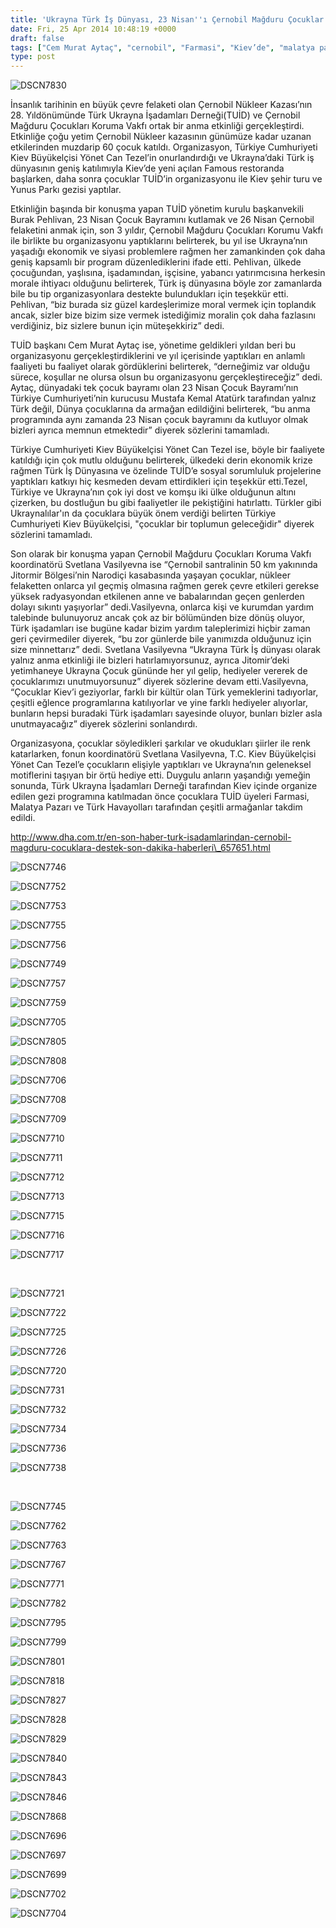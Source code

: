 ```yaml
---
title: 'Ukrayna Türk İş Dünyası, 23 Nisan''ı Çernobil Mağduru Çocuklar ile Kutladı'
date: Fri, 25 Apr 2014 10:48:19 +0000
draft: false
tags: ["Cem Murat Aytaç", "cernobil", "Farmasi", "Kiev’de", "malatya pazarı", "THY Ukrayna", "TUİD (Türk Ukrayna İşadamları Derneği)", "Ukrayna Türk toplumu", "Yönet Can Tezel"]
type: post
---
```


![DSCN7830](https://burakpehlivan.org/wp-content/uploads/2014/04/DSCN7830.jpg)

İnsanlık tarihinin en büyük çevre felaketi olan Çernobil Nükleer Kazası’nın 28. Yıldönümünde Türk Ukrayna İşadamları Derneği(TUİD) ve Çernobil Mağduru Çocukları Koruma Vakfı ortak bir anma etkinliği gerçekleştirdi. Etkinliğe çoğu yetim Çernobil Nükleer kazasının günümüze kadar uzanan etkilerinden muzdarip 60 çocuk katıldı.
Organizasyon, Türkiye Cumhuriyeti Kiev Büyükelçisi Yönet Can Tezel’in onurlandırdığı ve Ukrayna’daki Türk iş dünyasının geniş katılımıyla Kiev’de yeni açılan Famous restoranda başlarken, daha sonra çocuklar TUİD’in organizasyonu ile Kiev şehir turu ve Yunus Parkı gezisi yaptılar.

Etkinliğin başında bir konuşma yapan TUİD yönetim kurulu başkanvekili Burak Pehlivan, 23 Nisan Çocuk Bayramını kutlamak ve 26 Nisan Çernobil felaketini anmak için, son 3 yıldır, Çernobil Mağduru Çocukları Korumu Vakfı ile birlikte bu organizasyonu yaptıklarını belirterek, bu yıl ise Ukrayna’nın yaşadığı ekonomik ve siyasi problemlere rağmen her zamankinden çok daha geniş kapsamlı bir program düzenlediklerini ifade etti. Pehlivan, ülkede çocuğundan, yaşlısına, işadamından, işçisine, yabancı yatırımcısına herkesin morale ihtiyacı olduğunu belirterek, Türk iş dünyasına böyle zor zamanlarda bile bu tip organizasyonlara destekte bulundukları için teşekkür etti.
Pehlivan, “biz burada siz güzel kardeşlerimize moral vermek için toplandık ancak, sizler bize bizim size vermek istediğimiz moralin çok daha fazlasını verdiğiniz, biz sizlere bunun için müteşekkiriz” dedi.

TUİD başkanı Cem Murat Aytaç ise, yönetime geldikleri yıldan beri bu organizasyonu gerçekleştirdiklerini ve yıl içerisinde yaptıkları en anlamlı faaliyeti bu faaliyet olarak gördüklerini belirterek, “derneğimiz var olduğu sürece, koşullar ne olursa olsun bu organizasyonu gerçekleştireceğiz” dedi.
Aytaç, dünyadaki tek çocuk bayramı olan 23 Nisan Çocuk Bayramı’nın Türkiye Cumhuriyeti’nin kurucusu Mustafa Kemal Atatürk tarafından yalnız Türk değil, Dünya çocuklarına da armağan edildiğini belirterek, “bu anma programında aynı zamanda 23 Nisan çocuk bayramını da kutluyor olmak bizleri ayrıca memnun etmektedir” diyerek sözlerini tamamladı.

Türkiye Cumhuriyeti Kiev Büyükelçisi Yönet Can Tezel ise, böyle bir faaliyete katıldığı için çok mutlu olduğunu belirterek, ülkedeki derin ekonomik krize rağmen Türk İş Dünyasına ve özelinde TUİD’e sosyal sorumluluk projelerine yaptıkları katkıyı hiç kesmeden devam ettirdikleri için teşekkür etti.Tezel, Türkiye ve Ukrayna’nın çok iyi dost ve komşu iki ülke olduğunun altını çizerken, bu dostluğun bu gibi faaliyetler ile pekiştiğini hatırlattı. Türkler gibi Ukraynalılar'ın da çocuklara büyük önem verdiği belirten Türkiye Cumhuriyeti Kiev Büyükelçisi, "çocuklar bir toplumun geleceğidir" diyerek sözlerini tamamladı.

Son olarak bir konuşma yapan Çernobil Mağduru Çocukları Koruma Vakfı koordinatörü Svetlana Vasilyevna ise “Çernobil santralinin 50 km yakınında Jitormir Bölgesi’nin Narodiçi kasabasında yaşayan çocuklar, nükleer felaketten onlarca yıl geçmiş olmasına rağmen gerek çevre etkileri gerekse yüksek radyasyondan etkilenen anne ve babalarından geçen genlerden dolayı sıkıntı yaşıyorlar” dedi.Vasilyevna, onlarca kişi ve kurumdan yardım talebinde bulunuyoruz ancak çok az bir bölümünden bize dönüş oluyor, Türk işadamları ise bugüne kadar bizim yardım taleplerimizi hiçbir zaman geri çevirmediler diyerek, “bu zor günlerde bile yanımızda olduğunuz için size minnettarız” dedi. Svetlana Vasilyevna “Ukrayna Türk İş dünyası olarak yalnız anma etkinliği ile bizleri hatırlamıyorsunuz, ayrıca Jitomir’deki yetimhaneye Ukrayna Çocuk gününde her yıl gelip, hediyeler vererek de çocuklarımızı unutmuyorsunuz” diyerek sözlerine devam etti.Vasilyevna, “Çocuklar Kiev’i geziyorlar, farklı bir kültür olan Türk yemeklerini tadıyorlar, çeşitli eğlence programlarına katılıyorlar ve yine farklı hediyeler alıyorlar, bunların hepsi buradaki Türk işadamları sayesinde oluyor, bunları bizler asla unutmayacağız” diyerek sözlerini sonlandırdı.

Organizasyona, çocuklar söyledikleri şarkılar ve okudukları şiirler ile renk katarlarken, fonun koordinatörü Svetlana Vasilyevna, T.C. Kiev Büyükelçisi Yönet Can Tezel’e çocukların elişiyle yaptıkları ve Ukrayna’nın geleneksel motiflerini taşıyan bir örtü hediye etti. Duygulu anların yaşandığı yemeğin sonunda, Türk Ukrayna İşadamları Derneği tarafından Kiev içinde organize edilen gezi programına katılmadan önce çocuklara TUİD üyeleri Farmasi, Malatya Pazarı ve Türk Havayolları tarafından çeşitli armağanlar takdim edildi.

http://www.dha.com.tr/en-son-haber-turk-isadamlarindan-cernobil-magduru-cocuklara-destek-son-dakika-haberleri\_657651.html

![DSCN7746](http://tuid.org.ua/wp-content/uploads/2014/04/DSCN7746.jpg)

![DSCN7752](http://tuid.org.ua/wp-content/uploads/2014/04/DSCN7752.jpg)

![DSCN7753](http://tuid.org.ua/wp-content/uploads/2014/04/DSCN7753.jpg)

![DSCN7755](http://tuid.org.ua/wp-content/uploads/2014/04/DSCN7755.jpg)

![DSCN7756](http://tuid.org.ua/wp-content/uploads/2014/04/DSCN7756.jpg)

![DSCN7749](http://tuid.org.ua/wp-content/uploads/2014/04/DSCN7749.jpg)

![DSCN7757](http://tuid.org.ua/wp-content/uploads/2014/04/DSCN7757.jpg)

![DSCN7759](http://tuid.org.ua/wp-content/uploads/2014/04/DSCN7759.jpg)

![DSCN7705](http://tuid.org.ua/wp-content/uploads/2014/04/DSCN7705.jpg)

![DSCN7805](http://tuid.org.ua/wp-content/uploads/2014/04/DSCN7805.jpg)

![DSCN7808](http://tuid.org.ua/wp-content/uploads/2014/04/DSCN7808.jpg)

![DSCN7706](http://tuid.org.ua/wp-content/uploads/2014/04/DSCN7706.jpg)

![DSCN7708](http://tuid.org.ua/wp-content/uploads/2014/04/DSCN7708.jpg)

![DSCN7709](http://tuid.org.ua/wp-content/uploads/2014/04/DSCN7709.jpg)

![DSCN7710](http://tuid.org.ua/wp-content/uploads/2014/04/DSCN7710.jpg)

![DSCN7711](http://tuid.org.ua/wp-content/uploads/2014/04/DSCN7711.jpg)

![DSCN7712](http://tuid.org.ua/wp-content/uploads/2014/04/DSCN7712.jpg)

![DSCN7713](http://tuid.org.ua/wp-content/uploads/2014/04/DSCN7713.jpg)

![DSCN7715](http://tuid.org.ua/wp-content/uploads/2014/04/DSCN7715.jpg)

![DSCN7716](http://tuid.org.ua/wp-content/uploads/2014/04/DSCN7716.jpg)

![DSCN7717](http://tuid.org.ua/wp-content/uploads/2014/04/DSCN7717.jpg)

 

![DSCN7721](http://tuid.org.ua/wp-content/uploads/2014/04/DSCN7721.jpg)

![DSCN7722](http://tuid.org.ua/wp-content/uploads/2014/04/DSCN7722.jpg)

![DSCN7725](http://tuid.org.ua/wp-content/uploads/2014/04/DSCN7725.jpg)

![DSCN7726](http://tuid.org.ua/wp-content/uploads/2014/04/DSCN7726.jpg)

![DSCN7720](http://tuid.org.ua/wp-content/uploads/2014/04/DSCN7720.jpg)

![DSCN7731](http://tuid.org.ua/wp-content/uploads/2014/04/DSCN7731.jpg)

![DSCN7732](http://tuid.org.ua/wp-content/uploads/2014/04/DSCN7732.jpg)

![DSCN7734](http://tuid.org.ua/wp-content/uploads/2014/04/DSCN7734.jpg)

![DSCN7736](http://tuid.org.ua/wp-content/uploads/2014/04/DSCN7736.jpg)

![DSCN7738](http://tuid.org.ua/wp-content/uploads/2014/04/DSCN7738.jpg)

 

![DSCN7745](http://tuid.org.ua/wp-content/uploads/2014/04/DSCN7745.jpg)

![DSCN7762](http://tuid.org.ua/wp-content/uploads/2014/04/DSCN7762.jpg)

![DSCN7763](http://tuid.org.ua/wp-content/uploads/2014/04/DSCN7763.jpg)

![DSCN7767](http://tuid.org.ua/wp-content/uploads/2014/04/DSCN7767.jpg)

![DSCN7771](http://tuid.org.ua/wp-content/uploads/2014/04/DSCN7771.jpg)

![DSCN7782](http://tuid.org.ua/wp-content/uploads/2014/04/DSCN7782.jpg)

![DSCN7795](http://tuid.org.ua/wp-content/uploads/2014/04/DSCN7795.jpg)

![DSCN7799](http://tuid.org.ua/wp-content/uploads/2014/04/DSCN7799.jpg)

![DSCN7801](http://tuid.org.ua/wp-content/uploads/2014/04/DSCN7801.jpg)



![DSCN7818](http://tuid.org.ua/wp-content/uploads/2014/04/DSCN7818.jpg)

![DSCN7827](http://tuid.org.ua/wp-content/uploads/2014/04/DSCN7827.jpg)

![DSCN7828](http://tuid.org.ua/wp-content/uploads/2014/04/DSCN7828.jpg)

![DSCN7829](http://tuid.org.ua/wp-content/uploads/2014/04/DSCN7829.jpg)

![DSCN7840](http://tuid.org.ua/wp-content/uploads/2014/04/DSCN7840.jpg)

![DSCN7843](http://tuid.org.ua/wp-content/uploads/2014/04/DSCN7843.jpg)

![DSCN7846](http://tuid.org.ua/wp-content/uploads/2014/04/DSCN7846.jpg)

![DSCN7868](http://tuid.org.ua/wp-content/uploads/2014/04/DSCN7868.jpg)

![DSCN7696](http://tuid.org.ua/wp-content/uploads/2014/04/DSCN7696.jpg)

![DSCN7697](http://tuid.org.ua/wp-content/uploads/2014/04/DSCN7697.jpg)

![DSCN7699](http://tuid.org.ua/wp-content/uploads/2014/04/DSCN7699.jpg)

![DSCN7702](http://tuid.org.ua/wp-content/uploads/2014/04/DSCN7702.jpg)

![DSCN7704](http://tuid.org.ua/wp-content/uploads/2014/04/DSCN7704.jpg)